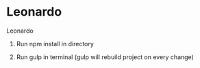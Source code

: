 # Leonardo

Leonardo

1. Run npm install in directory

2. Run gulp in terminal (gulp will rebuild project on every change)
